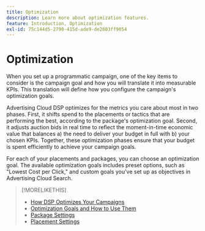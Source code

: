 ```yaml
---
title: Optimization
description: Learn more about optimization features.
feature: Introduction, Optimization
exl-id: 75c144d5-2790-415d-ade9-de2803ff9054
---
```

# Optimization

When you set up a programmatic campaign, one of the key items to consider is the campaign goal and how you will translate it into measurable KPIs. This translation will define how you configure the campaign's optimization goals.

Advertising Cloud DSP optimizes for the metrics you care about most in two phases. First, it shifts spend to the placements or tactics that are performing the best, according to the package's optimization goal. Second, it adjusts auction bids in real time to reflect the moment-in-time economic value that balances a) the need to deliver your budget in full with b) your chosen KPIs. Together, these optimization phases ensure that your budget is spent efficiently to achieve your campaign goals.

For each of your placements and packages, you can choose an optimization goal. The available optimization goals includes preset options, such as "Lowest Cost per Click," and custom goals you've set up as objectives in Advertising Cloud Search.

>[!MORELIKETHIS]
>
> * [How DSP Optimizes Your Campaigns](/help/dsp/optimization/optimization-how-dsp-optimizes-campaigns.md)
>* [Optimization Goals and How to Use Them](/help/dsp/optimization/optimization-goals.md)
>* [Package Settings](/help/dsp/campaign-management/packages/package-settings.md)
>* [Placement Settings](/help/dsp/campaign-management/placements/placement-settings.md)
